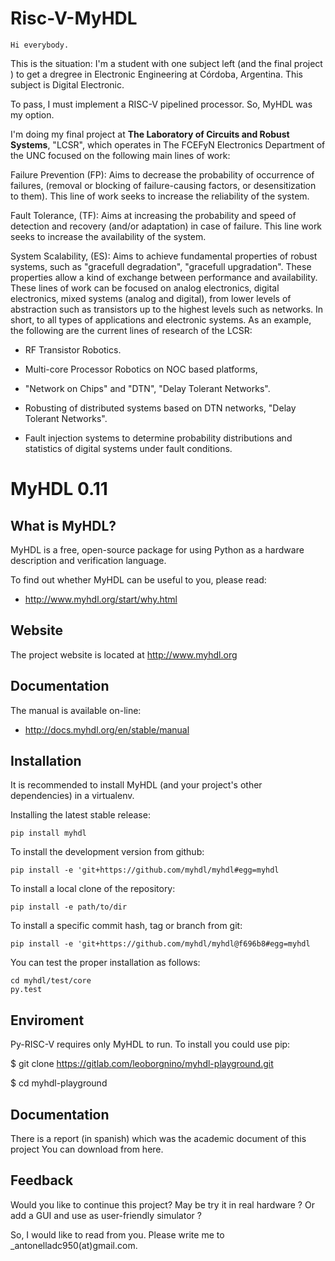 # Risc-V-MyHDL

	Hi everybody.

This is the situation: I'm a student with one subject left (and the final project ) to get a dregree in Electronic Engineering at Córdoba, Argentina. This subject is Digital Electronic.

To pass, I must implement a RISC-V pipelined processor.
So, MyHDL was my option.

I'm  doing my final project at **The Laboratory of Circuits and Robust Systems**, "LCSR", which operates in The FCEFyN Electronics Department of the UNC focused on the following main lines of work:

Failure Prevention (FP): Aims to decrease the probability of occurrence of failures, (removal or blocking of failure-causing factors, or desensitization to them). This line of work seeks to increase the reliability
of the system.

Fault Tolerance, (TF): Aims at increasing the probability and speed of detection and recovery (and/or adaptation) in case of failure. This line work seeks to increase the availability of the system.

System Scalability, (ES): Aims to achieve fundamental properties of robust systems, such as "gracefull degradation", "gracefull
upgradation". These properties allow a kind of exchange between performance and availability. These lines of work can be focused on analog electronics, digital electronics, mixed systems (analog and digital), from lower levels of abstraction such as transistors up to the highest levels such as networks. In short, to all types of applications and electronic systems.
As an example, the following are the current lines of research of the LCSR:

- RF Transistor Robotics.

- Multi-core Processor Robotics on NOC based platforms,

- "Network on Chips" and "DTN", "Delay Tolerant Networks".

- Robusting of distributed systems based on DTN networks, "Delay Tolerant Networks".

- Fault injection systems to determine probability distributions and statistics of digital systems under fault conditions.



MyHDL 0.11 
==========

What is MyHDL?
--------------
MyHDL is a free, open-source package for using Python as a hardware
description and verification language.

To find out whether MyHDL can be useful to you, please read:

   - http://www.myhdl.org/start/why.html

Website
-------
The project website is located at http://www.myhdl.org

Documentation
-------------
The manual is available on-line:

   - http://docs.myhdl.org/en/stable/manual


Installation
------------
It is recommended to install MyHDL (and your project's other dependencies) in
a virtualenv.

Installing the latest stable release:

```
pip install myhdl
```

To install the development version from github:
```
pip install -e 'git+https://github.com/myhdl/myhdl#egg=myhdl
```

To install a local clone of the repository:
```
pip install -e path/to/dir
```

To install a specific commit hash, tag or branch from git:
```
pip install -e 'git+https://github.com/myhdl/myhdl@f696b8#egg=myhdl
```

You can test the proper installation as follows:

```
cd myhdl/test/core
py.test
```
Enviroment
------------
Py-RISC-V requires only MyHDL to run. To install you could use pip:

$ git clone https://gitlab.com/leoborgnino/myhdl-playground.git

$ cd myhdl-playground

Documentation
------------
There is a report (in spanish) which was the academic document of this project You can download from here.

Feedback
------------
Would you like to continue this project? May be try it in real hardware ? Or add a GUI and use as user-friendly simulator ?

So, I would like to read from you. Please write me to _antonelladc950(at)gmail.com.






